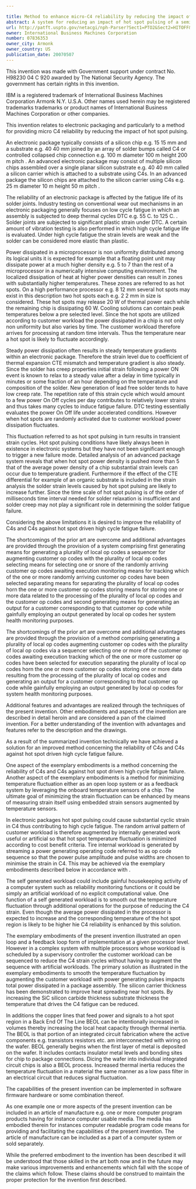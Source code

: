 ```yaml
---

title: Method to enhance micro-C4 reliability by reducing the impact of hot spot pulsing
abstract: A system for reducing an impact of hot spot pulsing of a semiconductor device including: first generating means for generating a plurality of local op-codes; a sequencer for augmenting customer op-codes with the plurality of local op-codes; selecting means for selecting one or more of the randomly arriving customer op-codes awaiting execution; monitoring means for tracking which of the one or more randomly arriving customer op-codes have been selected; separating means for separating the plurality of local op-codes from the one or more customer op-codes; storing means for storing one or more data related to the processing of the plurality of local op-codes and the customer op-codes; and second generating means for generating an output for a customer corresponding to that customer op-code while gainfully employing an output generated by local op-codes for system health monitoring purpose.
url: http://patft.uspto.gov/netacgi/nph-Parser?Sect1=PTO2&Sect2=HITOFF&p=1&u=%2Fnetahtml%2FPTO%2Fsearch-adv.htm&r=1&f=G&l=50&d=PALL&S1=07836353&OS=07836353&RS=07836353
owner: International Business Machines Corporation
number: 07836353
owner_city: Armonk
owner_country: US
publication_date: 20070507
---
```

This invention was made with Government support under contract No. H98230 04 C 920 awarded by The National Security Agency. The government has certain rights in this invention.

IBM is a registered trademark of International Business Machines Corporation Armonk N.Y. U.S.A. Other names used herein may be registered trademarks trademarks or product names of International Business Machines Corporation or other companies.

This invention relates to electronic packaging and particularly to a method for providing micro C4 reliability by reducing the impact of hot spot pulsing.

An electronic package typically consists of a silicon chip e.g. 15 15 mm and a substrate e.g. 40 40 mm joined by an array of solder bumps called C4 or controlled collapsed chip connection e.g. 100 m diameter 100 m height 200 m pitch . An advanced electronic package may consist of multiple silicon chips assembled over a single planar silicon substrate e.g. 40 40 mm called a silicon carrier which is attached to a substrate using C4s. In an advanced package the silicon chips are attached to the silicon carrier using C4s e.g. 25 m diameter 10 m height 50 m pitch .

The reliability of an electronic package is affected by the fatigue life of its solder joints. Industry testing on conventional wear out mechanisms in an electronic packaging generally focuses on low cycle fatigue in which an assembly is subjected to deep thermal cycles DTC e.g. 55 C. to 125 C. . Solder joints are subjected to significant plastic strain under DTC. A certain amount of vibration testing is also performed in which high cycle fatigue life is evaluated. Under high cycle fatigue the strain levels are weak and the solder can be considered more elastic than plastic.

Power dissipated in a microprocessor is non uniformity distributed among its logical units it is expected for example that a floating point unit may dissipate power at a much higher density e.g. 5 to 7 than the rest of a microprocessor in a numerically intensive computing environment. The localized dissipation of heat at higher power densities can result in zones with substantially higher temperatures. These zones are referred to as hot spots. On a high performance processor e.g. 8 12 mm several hot spots may exist in this description two hot spots each e.g. 2 2 mm in size is considered. These hot spots may release 20 W of thermal power each while the remaining chip is dissipating 60 W. Cooling solutions can contain peak temperatures below a pre selected level. Since the hot spots are utilized according to customer workload the power dissipated in a chip is not only non uniformity but also varies by time. The customer workload therefore arrives for processing at random time intervals. Thus the temperature near a hot spot is likely to fluctuate accordingly.

Steady power dissipation often results in steady temperature gradients within an electronic package. Therefore the strain level due to coefficient of thermal expansion CTE mismatch and temperature gradient is also steady. Since the solder has creep properties initial strain following a power ON event is known to relax to a steady value after a delay in time typically in minutes or some fraction of an hour depending on the temperature and composition of the solder. New generation of lead free solder tends to have low creep rate. The repetition rate of this strain cycle which would amount to a few power On Off cycles per day contributes to relatively lower strains and thus takes many cycles to induce fatigue failure. DTC testing essentially evaluates the power On Off life under accelerated conditions. However when hot spots are randomly activated due to customer workload power dissipation fluctuates.

This fluctuation referred to as hot spot pulsing in turn results in transient strain cycles. Hot spot pulsing conditions have likely always been in existence in electronic systems but they have not been significant enough to trigger a new failure mode. Detailed analysis of an advanced package system reveals that when hot spot power density is pushed more than 5 that of the average power density of a chip substantial strain levels can occur due to temperature gradient. Furthermore if the effect of the CTE differential for example of an organic substrate is included in the strain analysis the solder strain levels caused by hot spot pulsing are likely to increase further. Since the time scale of hot spot pulsing is of the order of milliseconds time interval needed for solder relaxation is insufficient and solder creep may not play a significant role in determining the solder fatigue failure.

Considering the above limitations it is desired to improve the reliability of C4s and C4s against hot spot driven high cycle fatigue failure.

The shortcomings of the prior art are overcome and additional advantages are provided through the provision of a system comprising first generating means for generating a plurality of local op codes a sequencer for augmenting customer op codes with the plurality of local op codes selecting means for selecting one or snore of the randomly arriving customer op codes awaiting execution monitoring means for tracking which of the one or more randomly arriving customer op codes have been selected separating means for separating the plurality of local op codes horn the one or more customer op codes storing means for storing one or more data related to the processing of the plurality of local op codes and the customer op codes and second generating means for generating an output for a customer corresponding to that customer op code while gainfully employing an output generated by local op codes her system health monitoring purposes.

The shortcomings of the prior art are overcome and additional advantages are provided through the provision of a method comprising generating a plurality of local op codes augmenting customer op codes with the plurality of local op codes via a sequencer selecting one or more of the customer op codes awaiting execution tracking which of the one or more customer op codes have been selected for execution separating the plurality of local op codes horn the one or more customer op codes storing one or more data resulting from the processing of the plurality of local op codes and generating an output for a customer corresponding to that customer op code while gainfully employing an output generated by local op codes for system health monitoring purposes.

Additional features and advantages are realized through the techniques of the present invention. Other embodiments and aspects of the invention are described in detail heroin and are considered a pan of the claimed invention. For a better understanding of the invention with advantages and features refer to the description and the drawings.

As a result of the summarized invention technically we have achieved a solution for an improved method concerning the reliability of C4s and C4s against hot spot driven high cycle fatigue failure.

One aspect of the exemplary embodiments is a method concerning the reliability of C4s and C4s against hot spot driven high cycle fatigue failure. Another aspect of the exemplary embodiments is a method for minimizing temperature fluctuation either as an open loop system or as a feedback system by leveraging the onboard temperature sensors of a chip. The ultimate goal of minimizing the strain fluctuation can be enhanced by means of measuring strain itself using embedded strain sensors augmented by temperature sensors.

In electronic packages hot spot pulsing could cause substantial cyclic strain in C4 thus contributing to high cycle fatigue. The random arrival pattern of customer workload is therefore augmented by internally generated work useful or artificial so that hot spot temperature fluctuation is minimized according to cost benefit criteria. Tire internal workload is generated by streaming a power generating operating code referred to as op code sequence so that the power pulse amplitude and pulse widths are chosen to minimise the strain in C4. This may be achieved via the exemplary embodiments described below in accordance with .

The self generated workload could include gainful housekeeping activity of a computer system such as reliability monitoring functions or it could be simply an artificial workload of no explicit computational value. One function of a self generated workload is to smooth out the temperature fluctuation through additional operations for the purpose of reducing the C4 strain. Even though the average power dissipated in the processor is expected to increase and the corresponding temperature of the hot spot region is likely to be higher hie C4 reliability is enhanced by this solution.

The exemplary embodiments of the present invention illustrated an open loop and a feedback loop form of implementation at a given processor level. However in a complex system with multiple processors whose workload is scheduled by a supervisory controller the customer workload can be sequenced to reduce the C4 strain cycles without having to augment the sequence with artificial workloads. The primary solution as illustrated in the exemplary embodiments to smooth the temperature fluctuation by augmenting the customer workload with power generating pulses impacts total power dissipated in a package assembly. The silicon carrier thickness has been demonstrated to improve heat spreading near hot spots. By increasing the SiC silicon carbide thickness substrate thickness the temperature that drives the C4 fatigue can be reduced.

In additions the copper lines that feed power and signals to a hot spot region in a Back End Of The Line BEOL can be intentionally increased in volumes thereby increasing the local heat capacity through thermal inertia. The BEOL is that portion of an integrated circuit fabrication where the active components e.g. transistors resistors etc. am interconnected with wiring on the wafer. BEOL generally begins when the first layer of metal is deposited on the wafer. It includes contacts insulator metal levels and bonding sites for chip to package connections. Dicing the wafer into individual integrated circuit chips is also a BEOL process. Increased thermal inertia reduces the temperature fluctuation in a material the same manner as a low pass filter in an electrical circuit that reduces signal fluctuation.

The capabilities of the present invention can be implemented in software firmware hardware or some combination thereof.

As one example one or more aspects of the present invention can be included in an article of manufacture e.g. one or more computer program products having for instance computer usable media. The media has embodied therein for instances computer readable program code means for providing and facilitating the capabilities of the present invention. The article of manufacture can be included as a part of a computer system or sold separately.

While the preferred embodiment to the invention has been described it will be understood that those skilled in the art both now and in the future may make various improvements and enhancements which fall with the scope of the claims which follow. These claims should be construed to maintain the proper protection for the invention first described.

